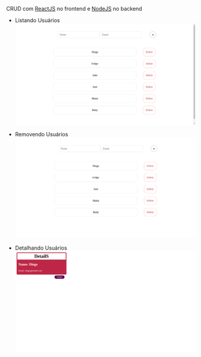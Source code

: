 CRUD com [ReactJS](https://reactjs.org/) no frontend e [NodeJS](https://nodejs.org/en/) no backend

* Listando Usuários
![lista](https://github.com/FelipeNasci/crudReact/blob/master/images/Captura%20de%20tela%20de%202019-12-16%2011-47-42.png?raw=true)

* Removendo Usuários
![removendo](https://github.com/FelipeNasci/crudReact/blob/master/images/Captura%20de%20tela%20de%202019-12-16%2011-48-25.png?raw=true)

* Detalhando Usuários
![detalhes](https://github.com/FelipeNasci/crudReact/blob/master/images/Captura%20de%20tela%20de%202019-12-16%2011-48-47.png?raw=true)
